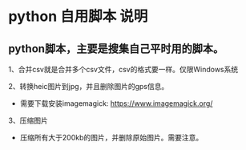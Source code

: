 # python 自用脚本 说明
## python脚本，主要是搜集自己平时用的脚本。
1、合并csv就是合并多个csv文件，csv的格式要一样。仅限Windows系统

2、转换heic图片到jpg，并且删除图片的gps信息。
- 需要下载安装imagemagick: https://www.imagemagick.org/

3、压缩图片
- 压缩所有大于200kb的图片，并删除原始图片。需要注意。
